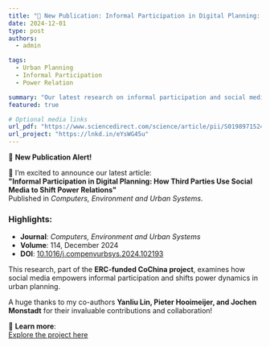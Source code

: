 ```yaml
---
title: "📢 New Publication: Informal Participation in Digital Planning: Shifting Power Relations"
date: 2024-12-01
type: post
authors:
  - admin

tags:
  - Urban Planning
  - Informal Participation
  - Power Relation

summary: "Our latest research on informal participation and social media's role in reshaping urban planning is now published in *Computers, Environment and Urban Systems*."
featured: true

# Optional media links
url_pdf: "https://www.sciencedirect.com/science/article/pii/S0198971524001224"
url_project: "https://lnkd.in/eYsWG45u"
---
```


📢 **New Publication Alert!**  

🎉 I’m excited to announce our latest article:  
**"Informal Participation in Digital Planning: How Third Parties Use Social Media to Shift Power Relations"**  
Published in *Computers, Environment and Urban Systems*.

### Highlights:
- **Journal**: *Computers, Environment and Urban Systems*  
- **Volume**: 114, December 2024  
- **DOI**: [10.1016/j.compenvurbsys.2024.102193](https://www.sciencedirect.com/science/article/pii/S0198971524001224)  

This research, part of the **ERC-funded CoChina project**, examines how social media empowers informal participation and shifts power dynamics in urban planning.  

A huge thanks to my co-authors **Yanliu Lin, Pieter Hooimeijer, and Jochen Monstadt** for their invaluable contributions and collaboration!  

🔗 **Learn more**:  
[Explore the project here](https://www.uu.nl/en/research/human-geography-and-planning/collaborative-planning-in-china-autoritarian-institutions-new-media-power-relations-and-public)

